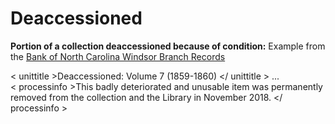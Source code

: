 # Deaccessioned

**Portion of a collection deaccessioned because of condition:** 
Example from the [Bank of North Carolina Windsor Branch Records](https://finding-aids.lib.unc.edu/01676/)

< unittitle >Deaccessioned: Volume 7 (1859-1860) </ unittitle >  ...  
< processinfo >This badly deteriorated and unusable item was permanently removed from the collection and the Library in November 2018. </ processinfo > 
